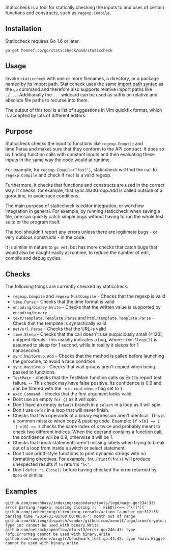 Staticcheck is a tool for statically checking the inputs to and uses
of certain functions and constructs, such as `regexp.Compile`.


## Installation

Staticcheck requires Go 1.6 or later.

    go get honnef.co/go/staticcheck/cmd/staticcheck

## Usage

Invoke `staticcheck` with one or more filenames, a directory, or a package named
by its import path. Staticcheck uses the same
[import path syntax](https://golang.org/cmd/go/#hdr-Import_path_syntax) as
the `go` command and therefore
also supports relative import paths like `./...`. Additionally the `...`
wildcard can be used as suffix on relative and absolute file paths to recurse
into them.

The output of this tool is a list of suggestions in Vim quickfix format,
which is accepted by lots of different editors.

## Purpose

Staticcheck checks the input to functions like `regexp.Compile` and
time.Parse and makes sure that they conform to the API contract. It
does so by finding function calls with constant inputs and then
evaluating these inputs in the same way the code would at runtime.

For example, for `regexp.Compile("foo(")`, staticcheck will find the
call to `regexp.Compile` and check if `foo(` is a valid regexp.

Furthermore, it checks that functions and constructs are used in the
correct way. It checks, for example, that sync.WaitGroup.Add is called
outside of a goroutine, to avoid race conditions.

The main purpose of staticcheck is editor integration, or workflow
integration in general. For example, by running staticcheck when
saving a file, one can quickly catch simple bugs without having to run
the whole test suite or the program itself.

The tool shouldn't report any errors unless there are legitimate
bugs - or very dubious constructs - in the code.

It is similar in nature to `go vet`, but has more checks that catch
bugs that would also be caught easily at runtime, to reduce the number
of edit, compile and debug cycles.

## Checks

The following things are currently checked by staticcheck:

- `regexp.Compile` and `regexp.MustCompile` - Checks that the regexp
  is valid
- `time.Parse` - Checks that the time format is valid
- `encoding/binary.Write` - Checks that the written value is supported
  by `encoding/binary`
- `text/template.Template.Parse` and `html/template.Template.Parse` –
  Check that the template is syntactically valid
- `net/url.Parse` - Checks that the URL is valid
- `time.Sleep` - Checks that the call doesn't use suspiciously small
  (<120), untyped literals. This usually indicates a bug, where
  `time.Sleep(1)` is assumed to sleep for 1 second, while in reality
  it sleeps for 1 nanosecond.
- `sync.WaitGroup.Add` – Checks that the method is called before
  launching the goroutine, to avoid a race condition.
- `sync.WaitGroup` - Checks that wait groups aren't copied when being
  passed to functions.
- `TestMain` - checks that the TestMain function calls os.Exit to
  report test failure. -- This check may have false positive. Its
  confidence is 0.9 and can be filtered with the `-min_confidence`
  flag set to `1`.
- `exec.Command` - checks that the first argument looks valid
- Dont use an empty `for {}` as it will spin.
- Don't have an empty `default` branch in a `select` in a loop as it
  will spin.
- Don't use `defer` in a loop that will never finish.
- Checks that two operands of a binary expression aren't identical.
  This is a common mistake when copy & pasting code. Example: `if x[0]
  == 1 || x[0] == 1` checks the same index of x twice and probably
  meant to check two different indices. When the operand contains a
  function call, the confidence will be 0.9, otherwise it will be 1.
- Checks that break statements aren't missing labels when trying to
  break out of a loop from inside a switch or select statement.
- Don't use printf-style functions to print dynamic strings with no
  formatting directives. For example, `fmt.Printf(fn())` will produce
  unexpected results if `fn` returns `"%s"`.
- Don't `defer rc.Close()` before having checked the error returned by
  `Open` or similar.

## Examples

```
github.com/couchbase/indexing/secondary/tools/logd/main.go:134:33: error parsing regexp: missing closing ): ` FEED\[<=>([^\(]*)(`
github.com/jvehent/mig/client/mig-console/action_launcher.go:312:35: parsing time "2014-01-01T00:00:00.0-": month out of range
github.com/khlieng/dispatch/vendor/github.com/xenolf/lego/acme/crypto.go:165:42: type int cannot be used with binary.Write
github.com/netrack/openflow/ofp.v13/error.go:246:43: type *ofp.ErrorMsg cannot be used with binary.Write
github.com/sangelone/wigglr/benchmark_test.go:44:42: type *main.Wiggle cannot be used with binary.Write
```
